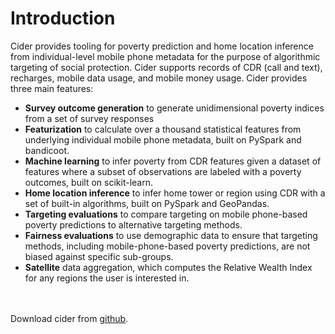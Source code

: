 # Introduction

Cider provides tooling for poverty prediction and home location inference from individual-level mobile phone metadata 
for the purpose of algorithmic targeting of social protection. Cider supports records of CDR (call and text), recharges,
mobile data usage, and mobile money usage. Cider provides three main features: 
- **Survey outcome generation** to generate unidimensional poverty indices from a set of survey responses 
- **Featurization** to calculate over a thousand statistical features from underlying individual mobile phone metadata, built on PySpark and bandicoot.
- **Machine learning** to infer poverty from CDR features given a dataset of features where a subset of observations are 
labeled with a poverty outcomes, built on scikit-learn. 
- **Home location inference** to infer home tower or region using CDR with a set of built-in algorithms, built on PySpark 
and GeoPandas. 
- **Targeting evaluations** to compare targeting on mobile phone-based poverty predictions to alternative targeting methods.
- **Fairness evaluations** to use demographic data to ensure that targeting methods, including mobile-phone-based poverty predictions, are not biased against specific sub-groups. 
- **Satellite** data aggregation, which computes the Relative Wealth Index for any regions the user is interested in.

<br><br>
Download cider from [github](https://github.com/emilylaiken/cider). 
